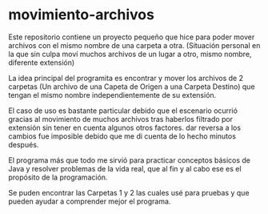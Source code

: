 # movimiento-archivos
Este repositorio contiene un proyecto pequeño que hice para poder mover archivos con el mismo nombre de una carpeta a otra. (Situación personal en la que sin culpa moví muchos archivos de un lugar a otro, mismo nombre, diferente extensión)

La idea principal del programita es encontrar y mover los archivos de 2 carpetas (Un archivo de una Capeta de Origen a una Carpeta Destino) que tengan el mismo nombre independientemente de su extensión.

El caso de uso es bastante particular debido que el escenario ocurrió gracias al movimiento de muchos archivos tras haberlos filtrado por extensión sin tener en cuenta algunos otros factores. dar reversa a los cambios fue imposible debido que me di cuenta de lo hecho minutos después.

El programa más que todo me sirvió para practicar conceptos básicos de Java y resolver problemas de la vida real, que al fin y al cabo ese es el propósito de la programación.

Se puden encontrar las Carpetas 1 y 2 las cuales usé para pruebas y que pueden ayudar a comprender mejor el programa.
